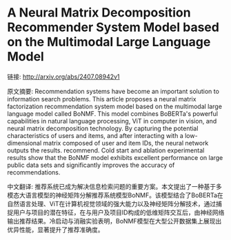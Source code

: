 # A Neural Matrix Decomposition Recommender System Model based on the Multimodal Large Language Model

链接: http://arxiv.org/abs/2407.08942v1

原文摘要:
Recommendation systems have become an important solution to information
search problems. This article proposes a neural matrix factorization
recommendation system model based on the multimodal large language model called
BoNMF. This model combines BoBERTa's powerful capabilities in natural language
processing, ViT in computer in vision, and neural matrix decomposition
technology. By capturing the potential characteristics of users and items, and
after interacting with a low-dimensional matrix composed of user and item IDs,
the neural network outputs the results. recommend. Cold start and ablation
experimental results show that the BoNMF model exhibits excellent performance
on large public data sets and significantly improves the accuracy of
recommendations.

中文翻译:
推荐系统已成为解决信息检索问题的重要方案。本文提出了一种基于多模态大语言模型的神经矩阵分解推荐系统模型BoNMF。该模型结合了BoBERTa在自然语言处理、ViT在计算机视觉领域的强大能力以及神经矩阵分解技术，通过捕捉用户与项目的潜在特征，在与用户及项目ID构成的低维矩阵交互后，由神经网络输出推荐结果。冷启动与消融实验表明，BoNMF模型在大型公开数据集上展现出优异性能，显著提升了推荐准确度。
